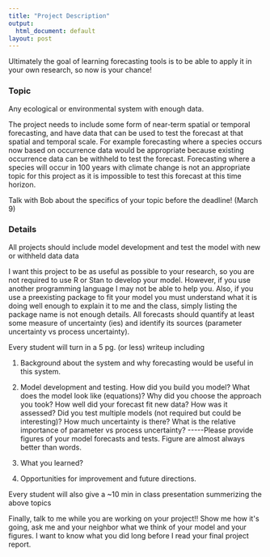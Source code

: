 ```yaml
---
title: "Project Description"
output:
  html_document: default
layout: post
---
```


Ultimately the goal of learning forecasting tools is to be able to apply it in your own research, so now is your chance!


### Topic ###
Any ecological or environmental system with enough data.

The project needs to include some form of near-term spatial or temporal forecasting, and have data that can be used to test the forecast at that spatial and temporal scale. For example forecasting where a species occurs now based on occurrence data would be appropriate because existing occurrence data can be withheld to test the forecast. Forecasting where a species will occur in 100 years with climate change is not an appropriate topic for this project as it is impossible to test this forecast at this time horizon. 

Talk with Bob about the specifics of your topic before the deadline! (March 9)

### Details ###
All projects should include model development and test the model with new or withheld data data

I want this project to be as useful as possible to your research, so you are not required to use R or Stan to develop your model. However, if you use another programming language I may not be able to help you. Also, if you use a preexisting package to fit your model you must understand what it is doing well enough to explain it to me and the class, simply listing the package name is not enough details. All forecasts should quantify at least some measure of uncertainty (ies) and identify its sources (parameter uncertainty vs process uncertainty). 

Every student will turn in a 5 pg. (or less) writeup including 

1) Background about the system and why forecasting would be useful in this system.

2) Model development and testing. How did you build you model? What does the model look like (equations)? Why did you choose the approach you took? How well did your forecast fit new data? How was it assessed? Did you test multiple models (not required but could be interesting)? How much uncertainty is there? What is the relative importance of parameter vs process uncertainty? -----Please provide figures of your model forecasts and tests. Figure are almost always better than words. 

3) What you learned?

4) Opportunities for improvement and future directions.

Every student will also give a ~10 min in class presentation summerizing the above topics

Finally, talk to me while you are working on your project!! Show me how it's going, ask me and your neighbor what we think of your model and your figures. I  want to know what you did long before I read your final project report. 




